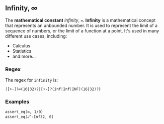 ## Infinity, _∞_

The **mathematical constant** _infinity_, `∞`. **Infinity** is a mathematical concept that represents an unbounded number. It is used to represent the limit of a sequence of numbers, or the limit of a function at a point. It's used in many different use cases, including:

- Calculus
- Statistics
- and more...

### Regex

The regex for `infinity` is:

```regex
([+-]?∞(16|32)?|[+-]?(inf|Inf|INF)(16|32)?)
```

### Examples

```leaf
assert_eq(∞, 1/0)
assert_eq(ℯ^-Inf32, 0)
```
